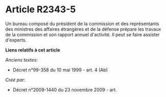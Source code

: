 # Article R2343-5

Un bureau composé du président de la commission et des représentants des ministres des affaires étrangères et de la défense
prépare les travaux de la commission et son rapport annuel d'activité. Il peut se faire assister d'experts.

**Liens relatifs à cet article**

_Anciens textes_:

  - Décret n°99-358 du 10 mai 1999 - art. 4 (Ab)

_Créé par_:

  - Décret n°2009-1440 du 23 novembre 2009 - art.
